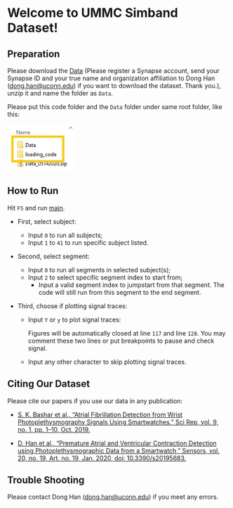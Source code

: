 # Welcome to UMMC Simband Dataset!

## Preparation

Please download the [Data](https://www.synapse.org/#!Synapse:syn23565056/wiki/608635) (Please register a Synapse account, send your Synapse ID and your true name and organization affiliation to Dong Han (dong.han@uconn.edu) if you want to download the dataset. Thank you.), unzip it and name the folder as `Data`.

Please put this code folder and the `Data` folder under same root folder, like this:

![01_data_in_same_root_folder](./readme_pic/01_data_in_same_root_folder.jpg)

## How to Run

Hit `F5` and run [main](./main.m).

- First, select subject:
  - Input `0` to run all subjects;
  - Input `1` to `41` to run specific subject listed.

- Second, select segment:
  - Input `0` to run all segments in selected subject(s);
  - Input `2` to select specific segment index to start from;
    - Input a valid segment index to jumpstart from that segment. The code will still run from this segment to the end segment.

  
- Third, choose if plotting signal traces:
  - Input `Y` or `y` to plot signal traces:
    
    Figures will be automatically closed at line `117` and line `128`. You may comment these two lines or put breakpoints to pause and check signal.

  - Input any other character to skip plotting signal traces.

## Citing Our Dataset

Please cite our papers if you use our data in any publication:

- [S. K. Bashar et al., “Atrial Fibrillation Detection from Wrist Photoplethysmography Signals Using Smartwatches,” Sci Rep, vol. 9, no. 1, pp. 1–10, Oct. 2019.](https://biosignal.uconn.edu/wp-content/uploads/sites/2503/2019/10/08_Bashar_2019_ScientificReports.pdf)

- [D. Han et al., “Premature Atrial and Ventricular Contraction Detection using Photoplethysmographic Data from a Smartwatch,” Sensors, vol. 20, no. 19, Art. no. 19, Jan. 2020, doi: 10.3390/s20195683.](https://biosignal.uconn.edu/wp-content/uploads/sites/2503/2020/10/11_Han_2020_sensors.pdf)

## Trouble Shooting

Please contact Dong Han (dong.han@uconn.edu) if you meet any errors.
